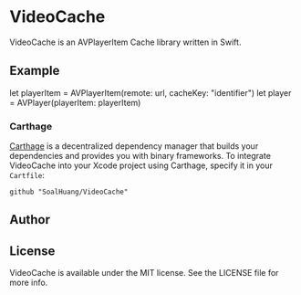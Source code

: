 # VideoCache

VideoCache is an AVPlayerItem Cache library written in Swift.

## Example

let playerItem = AVPlayerItem(remote: url, cacheKey: "identifier")
let player = AVPlayer(playerItem: playerItem)


### Carthage

[Carthage](https://github.com/SoalHuang/VideoCache) is a decentralized dependency manager that builds your dependencies and provides you with binary frameworks. To integrate VideoCache into your Xcode project using Carthage, specify it in your `Cartfile`:

```ogdl
github "SoalHuang/VideoCache"
```


## Author



## License

VideoCache is available under the MIT license. See the LICENSE file for more info.
